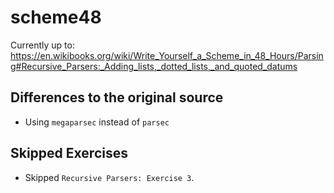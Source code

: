 # scheme48

Currently up to: https://en.wikibooks.org/wiki/Write_Yourself_a_Scheme_in_48_Hours/Parsing#Recursive_Parsers:_Adding_lists,_dotted_lists,_and_quoted_datums

## Differences to the original source

- Using `megaparsec` instead of `parsec`

## Skipped Exercises

- Skipped `Recursive Parsers: Exercise 3`.